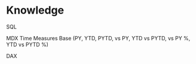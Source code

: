 # Knowledge

SQL


MDX
  Time Measures Base
    (PY, YTD, PYTD, vs PY, YTD vs PYTD, vs PY %, YTD vs PYTD %)
    
DAX
    
    
    

